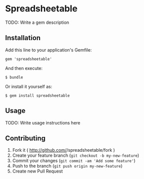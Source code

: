 # Spreadsheetable

TODO: Write a gem description

## Installation

Add this line to your application's Gemfile:

    gem 'spreadsheetable'

And then execute:

    $ bundle

Or install it yourself as:

    $ gem install spreadsheetable

## Usage

TODO: Write usage instructions here

## Contributing

1. Fork it ( http://github.com/<my-github-username>/spreadsheetable/fork )
2. Create your feature branch (`git checkout -b my-new-feature`)
3. Commit your changes (`git commit -am 'Add some feature'`)
4. Push to the branch (`git push origin my-new-feature`)
5. Create new Pull Request

